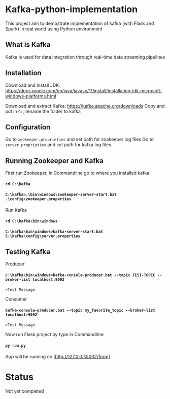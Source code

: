 # Kafka-python-implementation
This project aim to demostrate implementation of kafka (with Flask and Spark) in real world using Python environment

## What is Kafka
Kafka is used for data integration through real-time data streaming pipelines 

## Installation
Download and install JDK: https://docs.oracle.com/en/java/javase/11/install/installation-jdk-microsoft-windows-platforms.html

Download and extract Kafka: https://kafka.apache.org/downloads
Copy and put in `C:`, rename the folder to kafka

## Configuration
Go to `zookeeper.proprieties` and set path for zookeeper log files
Go to `server.proprieties` and set path for kafka log files

## Running Zookeeper and Kafka
First run Zookeeper, in Commandline go to where you installed kafka:
#### `cd C:\kafka`
#### `C:\kafka>.\bin\windows\zookeeper-server-start.bat .\config\zookeeper.properties`

Run Kafka
#### `cd C:\kafka\bin\windows`
#### `C:\kafka\bin\windows>kafka-server-start.bat C:\kafka\config\server.properties`

## Testing Kafka
Producer
#### `C:\kafka\bin\windows>kafka-console-producer.bat --topic TEST-TOPIC --broker-list localhost:9092`
`>Test Message`

Consumer
#### `kafka-console-producer.bat --topic my_favorite_topic --broker-list localhost:9092`
`>Test Message`

Now run Flask project by type in Commandline:
#### `py run.py`

App will be running on [http://127.0.0.1:5002/form]

# Status
Not yet completed